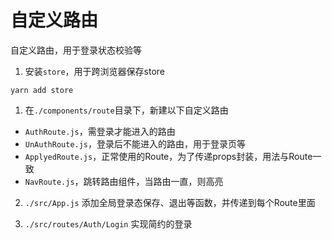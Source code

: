 # 自定义路由
自定义路由，用于登录状态校验等

1. 安装`store`，用于跨浏览器保存store
```
yarn add store
```
1. 在`./components/route`目录下，新建以下自定义路由
  - `AuthRoute.js`，需登录才能进入的路由
  - `UnAuthRoute.js`，登录后不能进入的路由，用于登录页等
  - `ApplyedRoute.js`，正常使用的Route，为了传递props封装，用法与Route一致
  - `NavRoute.js`，跳转路由组件，当路由一直，则高亮

2. `./src/App.js` 添加全局登录态保存、退出等函数，并传递到每个Route里面

3. `./src/routes/Auth/Login` 实现简约的登录
